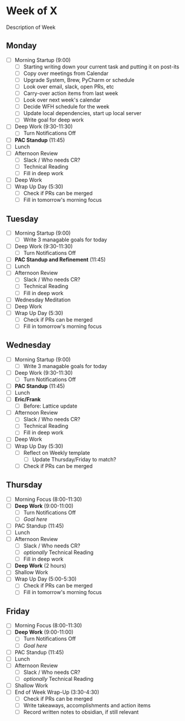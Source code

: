 # Week of X
Description of Week

## Monday
- [ ] Morning Startup (9:00)
	- [ ] Starting writing down your current task and putting it on post-its
	- [ ] Copy over meetings from Calendar
	- [ ] Upgrade System, Brew, PyCharm or schedule
	- [ ] Look over email, slack, open PRs, etc
	- [ ] Carry-over action items from last week
	- [ ] Look over next week's calendar
	- [ ] Decide WFH schedule for the week
	- [ ] Update local dependencies, start up local server
	- [ ] Write goal for deep work
- [ ] Deep Work (9:30-11:30)
	- [ ] Turn Notifications Off
- [ ] **PAC Standup** (11:45)
- [ ] Lunch
- [ ] Afternoon Review
	- [ ] Slack / Who needs CR?
	- [ ] Technical Reading
	- [ ] Fill in deep work
- [ ] Deep Work
- [ ] Wrap Up Day (5:30)
	- [ ] Check if PRs can be merged
	- [ ] Fill in tomorrow's morning focus

## Tuesday
- [ ] Morning Startup (9:00)
	- [ ] Write 3 managable goals for today
- [ ] Deep Work (9:30-11:30)
	- [ ] Turn Notifications Off
- [ ] **PAC Standup and Refinement** (11:45)
- [ ] Lunch
- [ ] Afternoon Review
	- [ ] Slack / Who needs CR?
	- [ ] Technical Reading
	- [ ] Fill in deep work
- [ ] Wednesday Meditation
- [ ] Deep Work
- [ ] Wrap Up Day (5:30)
	- [ ] Check if PRs can be merged
	- [ ] Fill in tomorrow's morning focus

## Wednesday
- [ ] Morning Startup (9:00)
	- [ ] Write 3 managable goals for today
- [ ] Deep Work (9:30-11:30)
	- [ ] Turn Notifications Off
- [ ] **PAC Standup** (11:45)
- [ ] Lunch
- [ ] **Eric/Frank**
	- [ ] Before: Lattice update
- [ ] Afternoon Review
	- [ ] Slack / Who needs CR?
	- [ ] Technical Reading
	- [ ] Fill in deep work
- [ ] Deep Work
- [ ] Wrap Up Day (5:30)
	- [ ] Reflect on Weekly template
		- [ ] Update Thursday/Friday to match?
	- [ ] Check if PRs can be merged

## Thursday
 - [ ] Morning Focus (8:00-11:30)
 - [ ] **Deep Work** (9:00-11:00)
	 - [ ] Turn Notifications Off
	 - [ ] *Goal here*
 - [ ] PAC Standup (11:45)
 - [ ] Lunch
 - [ ] Afternoon Review
	 - [ ] Slack / Who needs CR?
	 - [ ] *optionally* Technical Reading
	 - [ ] Fill in deep work
 - [ ] **Deep Work** (2 hours)
 - [ ] Shallow Work
 - [ ] Wrap Up Day (5:00-5:30)
	 - [ ] Check if PRs can be merged
	 - [ ] Fill in tomorrow's morning focus

## Friday
 - [ ] Morning Focus (8:00-11:30)
 - [ ] **Deep Work** (9:00-11:00)
	 - [ ] Turn Notifications Off
	 - [ ] *Goal here*
 - [ ] PAC Standup (11:45)
 - [ ] Lunch
 - [ ] Afternoon Review
	 - [ ] Slack / Who needs CR?
	 - [ ] *optionally* Technical Reading
 - [ ] Shallow Work
 - [ ] End of Week Wrap-Up (3:30-4:30)
	 - [ ] Check if PRs can be merged
	 - [ ] Write takeaways, accomplishments and action items
	 - [ ] Record written notes to obsidian, if still relevant